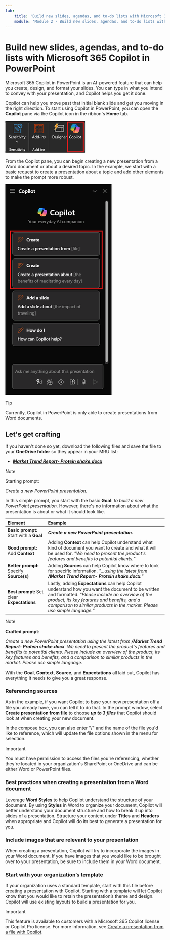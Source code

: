 ```yaml
---
lab:
    title: 'Build new slides, agendas, and to-do lists with Microsoft 365 Copilot in PowerPoint'
    module: 'Module 2 - Build new slides, agendas, and to-do lists with Microsoft 365 Copilot in PowerPoint'
---
```


# Build new slides, agendas, and to-do lists with Microsoft 365 Copilot in PowerPoint

Microsoft 365 Copilot  in PowerPoint is an AI-powered feature that can help you create, design, and format your slides.  You can type in what you intend to convey with your presentation, and Copilot helps you get it done.

Copilot can help you move past that initial blank slide and get you moving in the right direction. To start using Copilot in PowerPoint, you can open the **Copilot** pane via the Copilot icon in the ribbon's **Home** tab.

![Screenshot of the Copilot icon in the PowerPoint ribbon.](../media/create_copilot-ribbon-powerpoint.png)

From the Copilot pane, you can begin creating a new presentation from a Word document or about a desired topic. In the example, we start with a basic request to create a presentation about a topic and add other elements to make the prompt more robust.

![Screenshot of the Copilot panel in PowerPoint upon first opening.](../media/create_copilot-pane-powerpoint.png)

> [!TIP]
> Currently, Copilot in PowerPoint is only able to create presentations from Word documents.

## Let's get crafting

If you haven't done so yet, download the following files and save the file to your **OneDrive folder** so they appear in your MRU list:

- **_[Market Trend Report- Protein shake.docx](https://go.microsoft.com/fwlink/?linkid=2268827)_**

> [!NOTE]
> Starting prompt:
>
> _Create a new PowerPoint presentation._

In this simple prompt, you start with the basic **Goal**: _to build a new PowerPoint presentation._ However, there's no information about what the presentation is about or what it should look like.

| Element | Example |
| :------ | :------- |
| **Basic prompt:** Start with a **Goal** | **_Create a new PowerPoint presentation._** |
| **Good prompt:** Add **Context** | Adding **Context** can help Copilot understand what kind of document you want to create and what it will be used for. _"We need to present the product's features and benefits to potential clients."_ |
| **Better prompt:** Specify **Source(s)** | Adding **Sources** can help Copilot know where to look for specific information. _"...using the latest from **/Market Trend Report- Protein shake.docx**."_ |
| **Best prompt:** Set clear **Expectations** | Lastly, adding **Expectations** can help Copilot understand how you want the document to be written and formatted. _"Please include an overview of the product, its key features and benefits, and a comparison to similar products in the market. Please use simple language."_ |

> [!NOTE]
> **Crafted prompt**:
>
> _Create a new PowerPoint presentation using the latest from **/Market Trend Report- Protein shake.docx**. We need to present the product's features and benefits to potential clients. Please include an overview of the product, its key features and benefits, and a comparison to similar products in the market. Please  use simple language._

With the **Goal**, **Context**, **Source**, and **Expectations** all laid out, Copilot has everything it needs to give you a great response.

### Referencing sources

As in the example, if you want Copilot to base your new presentation off a file you already have, you can tell it to do that. In the prompt window, select **Create presentation from file** to choose **_up to 3 files_** that Copilot should look at when creating your new document.

In the compose box, you can also enter "/" and the name of the file you'd like to reference, which will update the file options shown in the menu for selection.

> [!IMPORTANT]
> You must have permission to access the files you're referencing, whether they're located in your organization's SharePoint or OneDrive and can be either Word or PowerPoint files.

### Best practices when creating a presentation from a Word document

Leverage **Word Styles** to help Copilot understand the structure of your document. By using **Styles** in Word to organize your document, Copilot will better understand your document structure and how to break it up into slides of a presentation. Structure your content under **Titles** and **Headers** when appropriate and Copilot will do its best to generate a presentation for you.

### Include images that are relevant to your presentation

When creating a presentation, Copilot will try to incorporate the images in your Word document. If you have images that you would like to be brought over to your presentation, be sure to include them in your Word document.

### Start with your organization’s template

If your organization uses a standard template, start with this file before creating a presentation with Copilot. Starting with a template will let Copilot know that you would like to retain the presentation’s theme and design. Copilot will use existing layouts to build a presentation for you.

> [!IMPORTANT]
> This feature is available to customers with a Microsoft 365 Copilot license or Copilot Pro license. For more information, see [Create a presentation from a file with Copilot](https://support.microsoft.com/office/create-a-new-presentation-3222ee03-f5a4-4d27-8642-9c387ab4854d).
